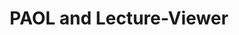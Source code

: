 ---
title: PAOL and Lecture-Viewer
authors: Ellysha Raelen Recto, Brendan Murphy, Ryan Szeto, Tung Pham
venue: ASEE Zone 1 Conference
year: 2014
---